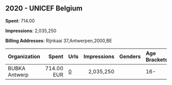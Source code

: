 ## 2020 - UNICEF Belgium 
**Spent**: 714.00

**Impressions**: 2,035,250

**Billing Addresses**: Rijnkaai 37,Antwerpen,2000,BE

|Organization|Spent|Urls|Impressions|Genders|Age Brackets|Country Codes|
|:---|---:|:---|---:|:---|:---|:---|
|BUBKA Antwerp|714.00 EUR|[0](https://www.snap.com/political-ads/asset/adeb2001bf1710a54b4cada74b5ffa96927becb1cf93039b0d8facc87198948b?mediaType=mp4)|2,035,250||16-|belgium|
